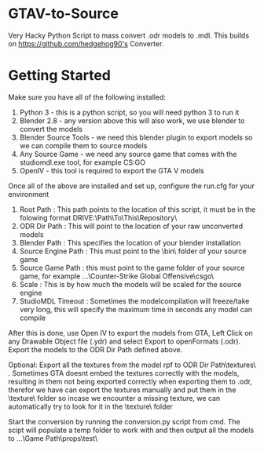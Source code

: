 # GTAV-to-Source
Very Hacky Python Script to mass convert .odr models to .mdl.
This builds on https://github.com/hedgehog90's Converter.


# Getting Started

Make sure you have all of the following installed:

1. Python 3 - this is a python script, so you will need python 3 to run it
2. Blender 2.8 - any version above this will also work, we use blender to convert the models
3. Blender Source Tools - we need this blender plugin to export models so we can compile them to source models
4. Any Source Game - we need any source game that comes with the studiomdl.exe tool, for example CS:GO
5. OpenIV - this tool is required to export the GTA V models

Once all of the above are installed and set up, configure the run.cfg for your environment

1. Root Path : This path points to the location of this script, it must be in the folowing format DRIVE:\Path\To\This\Repository\
2. ODR Dir Path : This will point to the location of your raw unconverted models
3. Blender Path : This specifies the location of your blender installation
4. Source Engine Path : This must point to the \bin\ folder of your source game
5. Source Game Path : this must point to the game folder of your source game, for example ...\Counter-Strike Global Offensive\csgo\
6. Scale : This is by how much the models will be scaled for the source engine
7. StudioMDL Timeout : Sometimes the modelcompilation will freeze/take very long, this will specify the maximum time in seconds any model can compile

After this is done, use Open IV to export the models from GTA, Left Click on any Drawable Object file (.ydr) and select Export to openFormats (.odr). Export the models to the ODR Dir Path defined above.

Optional: Export all the textures from the model rpf to ODR Dir Path\textures\ . Sometimes GTA doesnt embed the textures correctly with the models, resulting in them not being exported correctly when exporting them to .odr, therefor we have can export the textures manually and put them in the \texture\ folder so incase we encounter a missing texture, we can automatically try to look for it in the \texture\ folder

Start the conversion by running the conversion.py script from cmd.
The scipt will populate a temp folder to work with and then output all the models to ...\Game Path\props\test\



